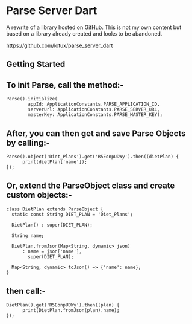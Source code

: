 # Parse Server Dart
A rewrite of a library hosted on GitHub. This is not my own content but based on a library already created and looks to be abandoned.

https://github.com/lotux/parse_server_dart

## Getting Started

## To init Parse, call the method:-

```
Parse().initialize(
        appId: ApplicationConstants.PARSE_APPLICATION_ID,
        serverUrl: ApplicationConstants.PARSE_SERVER_URL,
        masterKey: ApplicationConstants.PARSE_MASTER_KEY);
```

## After, you can then get and save Parse Objects by calling:-

```
Parse().object('Diet_Plans').get('R5EonpUDWy').then((dietPlan) {
      print(dietPlan['name']);
});
```

## Or, extend the ParseObject class and create custom objects:-

```
class DietPlan extends ParseObject {
  static const String DIET_PLAN = 'Diet_Plans';

  DietPlan() : super(DIET_PLAN);

  String name;

  DietPlan.fromJson(Map<String, dynamic> json)
      : name = json['name'],
        super(DIET_PLAN);

  Map<String, dynamic> toJson() => {'name': name};
}
```

## then call:-

```
DietPlan().get('R5EonpUDWy').then((plan) {
      print(DietPlan.fromJson(plan).name);
});
```
